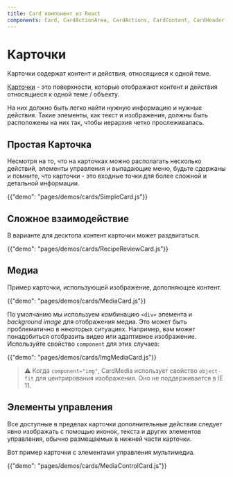 ```yaml
---
title: Card компонент из React
components: Card, CardActionArea, CardActions, CardContent, CardHeader, CardMedia, Collapse, Paper
---
```


# Карточки

<p class="description">Карточки содержат контент и действия, относящиеся к одной теме.</p>

[Карточки](https://material.io/design/components/cards.html) - это поверхности, которые отображают контент и действия относящиеся к одной теме / объекту.

На них должно быть легко найти нужную информацию и нужные действия. Такие элементы, как текст и изображения, должны быть расположены на них так, чтобы иерархия четко прослеживалась.

## Простая Карточка

Несмотря на то, что на карточках можно располагать несколько действий, элементы управления и выпадающие меню, будьте сдержаны и помните, что карточки - это входные точки для более сложной и детальной информации.

{{"demo": "pages/demos/cards/SimpleCard.js"}}

## Сложное взаимодействие

В варианте для десктопа контент карточки может раздвигаться.

{{"demo": "pages/demos/cards/RecipeReviewCard.js"}}

## Медиа

Пример карточки, использующей изображение, дополняющее контент.

{{"demo": "pages/demos/cards/MediaCard.js"}}

По умолчанию мы используем комбинацию `<div>` элемента и *background image* для отображения медиа. Это может быть проблематично в некоторых ситуациях. Например, вам может понадобиться отобразить видео или адаптивное изображение. Используйте свойство `component` для этих случаев:

{{"demo": "pages/demos/cards/ImgMediaCard.js"}}

> ⚠️ Когда `component="img"`, CardMedia использует свойство `object-fit` для центрирования изображения. Оно не поддерживается в IE 11.

## Элементы управления

Все доступные в пределах карточки дополнительные действия следует явно изображать с помощью иконок, текста и других элементов управления, обычно размещаемых в нижней части карточки.

Вот пример карточки с элементами управления мультимедиа.

{{"demo": "pages/demos/cards/MediaControlCard.js"}}